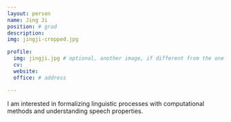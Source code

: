 ```yaml
---
layout: person
name: Jing Ji
position: # grad
description:
img: jingji-cropped.jpg

profile:
  img: jingji.jpg # optional, another image, if different from the one on the people page
  cv:
  website:
  office: # address

---
```

I am interested in formalizing linguistic processes with computational methods and understanding speech properties.
